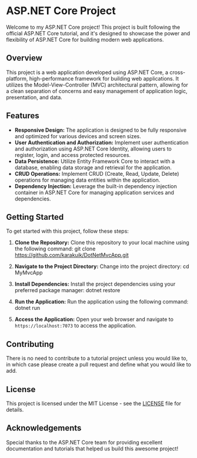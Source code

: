 # ASP.NET Core Project

Welcome to my ASP.NET Core project! This project is built following the official ASP.NET Core tutorial, and it's designed to showcase the power and flexibility of ASP.NET Core for building modern web applications.

## Overview

This project is a web application developed using ASP.NET Core, a cross-platform, high-performance framework for building web applications. It utilizes the Model-View-Controller (MVC) architectural pattern, allowing for a clean separation of concerns and easy management of application logic, presentation, and data.

## Features

- **Responsive Design:** The application is designed to be fully responsive and optimized for various devices and screen sizes.
- **User Authentication and Authorization:** Implement user authentication and authorization using ASP.NET Core Identity, allowing users to register, login, and access protected resources.
- **Data Persistence:** Utilize Entity Framework Core to interact with a database, enabling data storage and retrieval for the application.
- **CRUD Operations:** Implement CRUD (Create, Read, Update, Delete) operations for managing data entities within the application.
- **Dependency Injection:** Leverage the built-in dependency injection container in ASP.NET Core for managing application services and dependencies.

## Getting Started

To get started with this project, follow these steps:

1. **Clone the Repository:** Clone this repository to your local machine using the following command:
   git clone https://github.com/karakuik/DotNetMvcApp.git
2. **Navigate to the Project Directory:** Change into the project directory:
   cd MyMvcApp
3. **Install Dependencies:** Install the project dependencies using your preferred package manager:
   dotnet restore

4. **Run the Application:** Run the application using the following command:
dotnet run

5. **Access the Application:** Open your web browser and navigate to `https://localhost:7073` to access the application.

## Contributing

There is no need to contribute to a tutorial project unless you would like to, in which case please create a pull request and define what you would like to add.

## License

This project is licensed under the MIT License - see the [LICENSE](LICENSE) file for details.

## Acknowledgements

Special thanks to the ASP.NET Core team for providing excellent documentation and tutorials that helped us build this awesome project!
